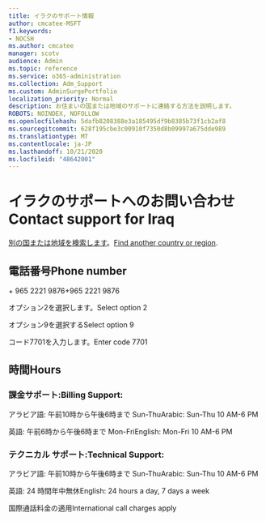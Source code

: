```yaml
---
title: イラクのサポート情報
author: cmcatee-MSFT
f1.keywords:
- NOCSH
ms.author: cmcatee
manager: scotv
audience: Admin
ms.topic: reference
ms.service: o365-administration
ms.collection: Adm_Support
ms.custom: AdminSurgePortfolio
localization_priority: Normal
description: お住まいの国または地域のサポートに連絡する方法を説明します。
ROBOTS: NOINDEX, NOFOLLOW
ms.openlocfilehash: 5dafb8208388e3a185495df9b8385b73f1cb2af8
ms.sourcegitcommit: 628f195cbe3c00910f7350d8b09997a675dde989
ms.translationtype: MT
ms.contentlocale: ja-JP
ms.lasthandoff: 10/21/2020
ms.locfileid: "48642001"
---
```

# <a name="contact-support-for-iraq"></a><span data-ttu-id="0836b-103">イラクのサポートへのお問い合わせ</span><span class="sxs-lookup"><span data-stu-id="0836b-103">Contact support for Iraq</span></span>

<span data-ttu-id="0836b-104">[別の国または地域を検索します](../contact-support-for-business-products.md)。</span><span class="sxs-lookup"><span data-stu-id="0836b-104">[Find another country or region](../contact-support-for-business-products.md).</span></span>

## <a name="phone-number"></a><span data-ttu-id="0836b-105">電話番号</span><span class="sxs-lookup"><span data-stu-id="0836b-105">Phone number</span></span>
<span data-ttu-id="0836b-106">+ 965 2221 9876</span><span class="sxs-lookup"><span data-stu-id="0836b-106">+965 2221 9876</span></span>

<span data-ttu-id="0836b-107">オプション2を選択します。</span><span class="sxs-lookup"><span data-stu-id="0836b-107">Select option 2</span></span>

<span data-ttu-id="0836b-108">オプション9を選択する</span><span class="sxs-lookup"><span data-stu-id="0836b-108">Select option 9</span></span>

<span data-ttu-id="0836b-109">コード7701を入力します。</span><span class="sxs-lookup"><span data-stu-id="0836b-109">Enter code 7701</span></span>

## <a name="hours"></a><span data-ttu-id="0836b-110">時間</span><span class="sxs-lookup"><span data-stu-id="0836b-110">Hours</span></span>
### <a name="billing-support"></a><span data-ttu-id="0836b-111">課金サポート:</span><span class="sxs-lookup"><span data-stu-id="0836b-111">Billing Support:</span></span>

<span data-ttu-id="0836b-112">アラビア語: 午前10時から午後6時まで Sun-Thu</span><span class="sxs-lookup"><span data-stu-id="0836b-112">Arabic: Sun-Thu 10 AM-6 PM</span></span>

<span data-ttu-id="0836b-113">英語: 午前6時から午後6時まで Mon-Fri</span><span class="sxs-lookup"><span data-stu-id="0836b-113">English: Mon-Fri 10 AM-6 PM</span></span>

### <a name="technical-support"></a><span data-ttu-id="0836b-114">テクニカル サポート:</span><span class="sxs-lookup"><span data-stu-id="0836b-114">Technical Support:</span></span>

<span data-ttu-id="0836b-115">アラビア語: 午前10時から午後6時まで Sun-Thu</span><span class="sxs-lookup"><span data-stu-id="0836b-115">Arabic: Sun-Thu 10 AM-6 PM</span></span>

<span data-ttu-id="0836b-116">英語: 24 時間年中無休</span><span class="sxs-lookup"><span data-stu-id="0836b-116">English: 24 hours a day, 7 days a week</span></span>

<span data-ttu-id="0836b-117">国際通話料金の適用</span><span class="sxs-lookup"><span data-stu-id="0836b-117">International call charges apply</span></span>
